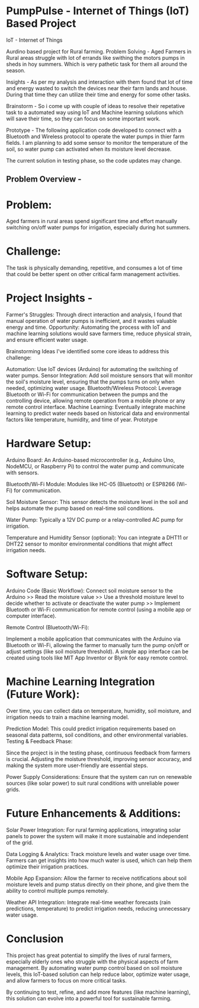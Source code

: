 # PumpPulse - Internet of Things (IoT) Based Project
IoT - Internet of Things

Aurdino based project for Rural farming.
Problem Solving - Aged Farmers in Rural areas struggle with lot of errands like swithing the motors pumps in sheds in hoy summers. Which is very pathetic task for them all around the season.

Insights - As per my analysis and interaction with them found that lot of time and energy wasted to switch the devices near their farm lands and house. During that time they can utilize their time and energy for some other tasks.

Brainstorm - So i come up with couple of ideas to resolve their repetative task to a automated way using IoT and Machine learning solutions which will save their time, so they can focus on some important work.

Prototype - The following application code developed to connect with a Bluetooth and Wireless protocol to operate the water pumps in thier farm fields. I am planning to add some sensor to monitor the temperature of the soil, so water pump can activated when its moisture level decrease.

The current solution in testing phase, so the code updates may change.

## Problem Overview -
# Problem: 
Aged farmers in rural areas spend significant time and effort manually switching on/off water pumps for irrigation, especially during hot summers.
# Challenge: 
The task is physically demanding, repetitive, and consumes a lot of time that could be better spent on other critical farm management activities.

# Project Insights -
Farmer's Struggles: Through direct interaction and analysis, I found that manual operation of water pumps is inefficient, and it wastes valuable energy and time.
Opportunity: Automating the process with IoT and machine learning solutions would save farmers time, reduce physical strain, and ensure efficient water usage.

Brainstorming Ideas
I've identified some core ideas to address this challenge:

Automation: Use IoT devices (Arduino) for automating the switching of water pumps.
Sensor Integration: Add soil moisture sensors that will monitor the soil's moisture level, ensuring that the pumps turns on only when needed, optimizing water usage.
Bluetooth/Wireless Protocol: Leverage Bluetooth or Wi-Fi for communication between the pumps and the controlling device, allowing remote operation from a mobile phone or any remote control interface.
Machine Learning: Eventually integrate machine learning to predict water needs based on historical data and environmental factors like temperature, humidity, and time of year.
Prototype

# Hardware Setup:

Arduino Board: An Arduino-based microcontroller (e.g., Arduino Uno, NodeMCU, or Raspberry Pi) to control the water pump and communicate with sensors.

Bluetooth/Wi-Fi Module: Modules like HC-05 (Bluetooth) or ESP8266 (Wi-Fi) for communication.

Soil Moisture Sensor: This sensor detects the moisture level in the soil and helps automate the pump based on real-time soil conditions.

Water Pump: Typically a 12V DC pump or a relay-controlled AC pump for irrigation.

Temperature and Humidity Sensor (optional): You can integrate a DHT11 or DHT22 sensor to monitor environmental conditions that might affect irrigation needs.

# Software Setup:

Arduino Code (Basic Workflow): Connect soil moisture sensor to the Arduino >> Read the moisture value >> Use a threshold moisture level to decide whether to activate or deactivate the water pump >> Implement Bluetooth or Wi-Fi communication for remote control (using a mobile app or computer interface).

Remote Control (Bluetooth/Wi-Fi):

Implement a mobile application that communicates with the Arduino via Bluetooth or Wi-Fi, allowing the farmer to manually turn the pump on/off or adjust settings (like soil moisture threshold). A simple app interface can be created using tools like MIT App Inventor or Blynk for easy remote control.

# Machine Learning Integration (Future Work):
Over time, you can collect data on temperature, humidity, soil moisture, and irrigation needs to train a machine learning model.

Prediction Model: This could predict irrigation requirements based on seasonal data patterns, soil conditions, and other environmental variables.
Testing & Feedback Phase:

Since the project is in the testing phase, continuous feedback from farmers is crucial. Adjusting the moisture threshold, improving sensor accuracy, and making the system more user-friendly are essential steps.

Power Supply Considerations: Ensure that the system can run on renewable sources (like solar power) to suit rural conditions with unreliable power grids.

# Future Enhancements & Additions:
Solar Power Integration: For rural farming applications, integrating solar panels to power the system will make it more sustainable and independent of the grid.

Data Logging & Analytics: Track moisture levels and water usage over time. Farmers can get insights into how much water is used, which can help them optimize their irrigation practices.

Mobile App Expansion: Allow the farmer to receive notifications about soil moisture levels and pump status directly on their phone, and give them the ability to control multiple pumps remotely.

Weather API Integration: Integrate real-time weather forecasts (rain predictions, temperature) to predict irrigation needs, reducing unnecessary water usage.

# Conclusion
This project has great potential to simplify the lives of rural farmers, especially elderly ones who struggle with the physical aspects of farm management. By automating water pump control based on soil moisture levels, this IoT-based solution can help reduce labor, optimize water usage, and allow farmers to focus on more critical tasks.

By continuing to test, refine, and add more features (like machine learning), this solution can evolve into a powerful tool for sustainable farming.
